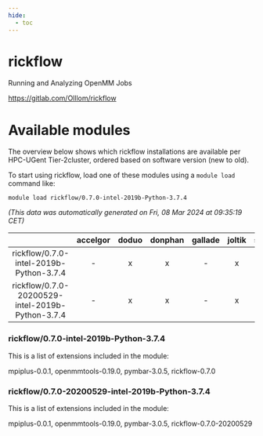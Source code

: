 ```yaml
---
hide:
  - toc
---
```


rickflow
========


Running and Analyzing OpenMM Jobs

https://gitlab.com/Olllom/rickflow
# Available modules


The overview below shows which rickflow installations are available per HPC-UGent Tier-2cluster, ordered based on software version (new to old).

To start using rickflow, load one of these modules using a `module load` command like:

```shell
module load rickflow/0.7.0-intel-2019b-Python-3.7.4
```

*(This data was automatically generated on Fri, 08 Mar 2024 at 09:35:19 CET)*  

| |accelgor|doduo|donphan|gallade|joltik|skitty|
| :---: | :---: | :---: | :---: | :---: | :---: | :---: |
|rickflow/0.7.0-intel-2019b-Python-3.7.4|-|x|x|-|x|x|
|rickflow/0.7.0-20200529-intel-2019b-Python-3.7.4|-|x|x|-|x|x|


### rickflow/0.7.0-intel-2019b-Python-3.7.4

This is a list of extensions included in the module:

mpiplus-0.0.1, openmmtools-0.19.0, pymbar-3.0.5, rickflow-0.7.0

### rickflow/0.7.0-20200529-intel-2019b-Python-3.7.4

This is a list of extensions included in the module:

mpiplus-0.0.1, openmmtools-0.19.0, pymbar-3.0.5, rickflow-0.7.0-20200529